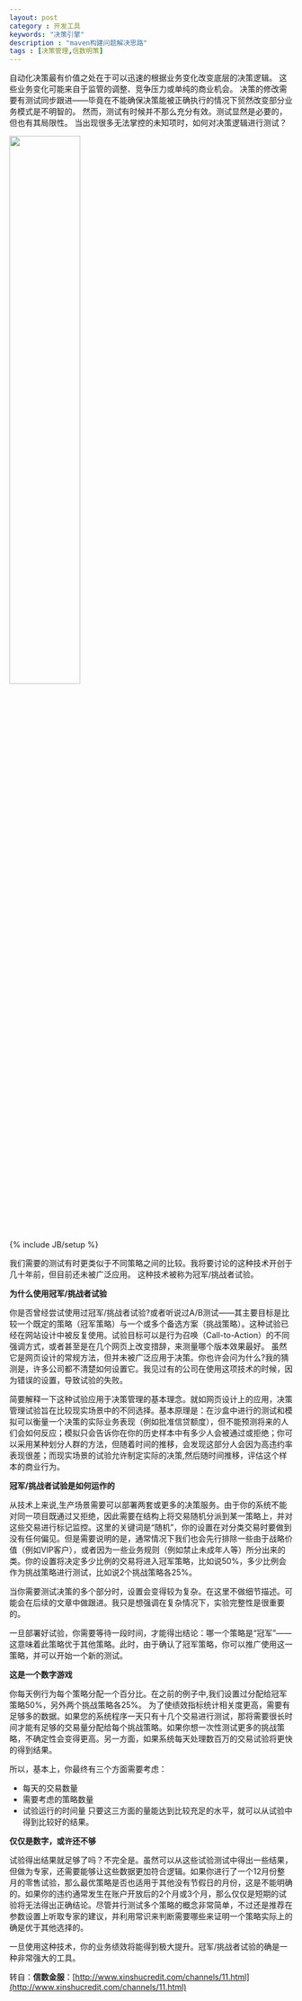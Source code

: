 ```yaml
---
layout: post
category : 开发工具
keywords: "决策引擎"
description : "maven构建问题解决思路"
tags : [决策管理,信数明策]
---
```


自动化决策最有价值之处在于可以迅速的根据业务变化改变底层的决策逻辑。
这些业务变化可能来自于监管的调整、竞争压力或单纯的商业机会。
决策的修改需要有测试同步跟进——毕竟在不能确保决策能被正确执行的情况下贸然改变部分业务模式是不明智的。
然而，测试有时候并不那么充分有效。测试显然是必要的，但也有其局限性。
当出现很多无法掌控的未知项时，如何对决策逻辑进行测试？

<img src="http://blog.xinshucredit.com/upload/2017/12/2052r9ud62hooq5f1niqpsq7ln.jpg" width="50%">



<!--break-->

{% include JB/setup %}

我们需要的测试有时更类似于不同策略之间的比较。我将要讨论的这种技术开创于几十年前，但目前还未被广泛应用。
这种技术被称为冠军/挑战者试验。

**为什么使用冠军/挑战者试验**

你是否曾经尝试使用过冠军/挑战者试验?或者听说过A/B测试——其主要目标是比较一个既定的策略（冠军策略）与一个或多个备选方案（挑战策略）。这种试验已经在网站设计中被反复使用。试验目标可以是行为召唤（Call-to-Action）的不同强调方式，或者甚至是在几个网页上改变措辞，来测量哪个版本效果最好。 虽然它是网页设计的常规方法，但并未被广泛应用于决策。你也许会问为什么?我的猜测是，许多公司都不清楚如何设置它。我见过有的公司在使用这项技术的时候，因为错误的设置，导致试验的失败。


简要解释一下这种试验应用于决策管理的基本理念。就如网页设计上的应用，决策管理试验旨在比较现实场景中的不同选择。基本原理是：在沙盒中进行的测试和模拟可以衡量一个决策的实际业务表现（例如批准信贷额度），但不能预测将来的人们会如何反应；模拟只会告诉你在你的历史样本中有多少人会被通过或拒绝；你可以采用某种划分人群的方法，但随着时间的推移，会发现这部分人会因为高违约率表现很差；而现实场景的试验允许制定实际的决策,然后随时间推移，评估这个样本的商业行为。

**冠军/挑战者试验是如何运作的**

从技术上来说,生产场景需要可以部署两套或更多的决策服务。由于你的系统不能对同一项目既通过又拒绝，因此需要在结构上将交易随机分派到某一策略上，并对这些交易进行标记监控。这里的关键词是“随机”，你的设置在对分类交易时要做到没有任何偏见。但是需要说明的是，通常情况下我们也会先行排除一些由于战略价值（例如VIP客户），或者因为一些业务规则（例如禁止未成年人等）所分出来的类。你的设置将决定多少比例的交易将进入冠军策略，比如说50%，多少比例会作为挑战策略进行测试，比如说2个挑战策略各25%。

当你需要测试决策的多个部分时，设置会变得较为复杂。在这里不做细节描述。可能会在后续的文章中做跟进。我只是想强调在复杂情况下，实验完整性是很重要的。

一旦部署好试验，你需要等待一段时间，才能得出结论：哪一个策略是“冠军”——这意味着此策略优于其他策略。此时，由于确认了冠军策略，你可以推广使用这一策略，并可以开始一个新的测试。


**这是一个数字游戏**

 你每天例行为每个策略分配一个百分比。在之前的例子中,我们设置过分配给冠军策略50%，另外两个挑战策略各25%。 为了使绩效指标统计相关度更高，需要有足够多的数据。如果您的系统程序一天只有十几个交易进行测试，那将需要很长时间才能有足够的交易量分配给每个挑战策略。如果你想一次性测试更多的挑战策略，不确定性会变得更高。另一方面，如果系统每天处理数百万的交易试验将更快的得到结果。


所以，基本上，你最终有三个方面需要考虑：
- 每天的交易数量
- 需要考虑的策略数量
- 试验运行的时间量
只要这三方面的量能达到比较充足的水平，就可以从试验中得到比较好的结果。

**仅仅是数字，或许还不够**

试验得出结果就足够了吗？不完全是。虽然可以从这些试验测试中得出一些结果，但做为专家，还需要能够让这些数据更加符合逻辑。如果你进行了一个12月份整月的零售试验，那么最优策略是否也适用于其他没有节假日的月份，这是不能明确的。如果你的违约通常发生在账户开放后的2个月或3个月，那么仅仅是短期的试验将无法得出正确结论。尽管并行测试多个策略的概念非常简单，不过还是推荐在参数设置上听取专家的建议，并利用常识来判断需要哪些来证明一个策略实际上的确是优于其他选择的。

一旦使用这种技术，你的业务绩效将能得到极大提升。冠军/挑战者试验的确是一种非常强大的工具。

转自：**信数金服**：[http://www.xinshucredit.com/channels/11.html](http://www.xinshucredit.com/channels/11.html)